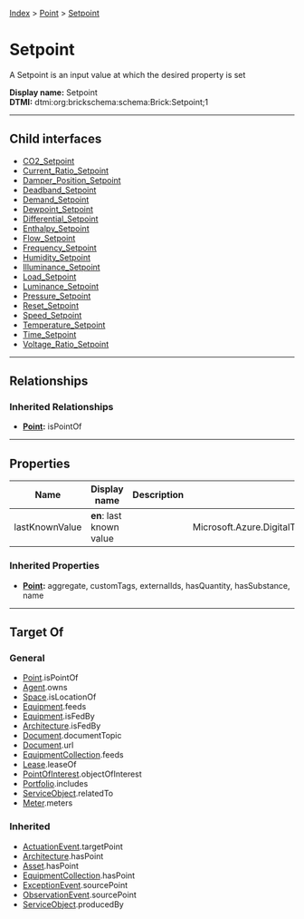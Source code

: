 [Index](../../index.md) > [Point](../Point.md) > [Setpoint](#)
# Setpoint

A Setpoint is an input value at which the desired property is set


**Display name:** Setpoint<br />
**DTMI:** dtmi:org:brickschema:schema:Brick:Setpoint;1

---

## Child interfaces
* [CO2_Setpoint](CO2-/CO2_Setpoint.md)
* [Current_Ratio_Setpoint](Current_Ratio-.md)
* [Damper_Position_Setpoint](Damper_Position-.md)
* [Deadband_Setpoint](Deadband-/Deadband_Setpoint.md)
* [Demand_Setpoint](Demand-/Demand_Setpoint.md)
* [Dewpoint_Setpoint](Dewpoint-.md)
* [Differential_Setpoint](Differential-/Differential_Setpoint.md)
* [Enthalpy_Setpoint](Enthalpy-.md)
* [Flow_Setpoint](Flow-/Flow_Setpoint.md)
* [Frequency_Setpoint](Frequency-.md)
* [Humidity_Setpoint](Humidity-/Humidity_Setpoint.md)
* [Illuminance_Setpoint](Illuminance-.md)
* [Load_Setpoint](Load-/Load_Setpoint.md)
* [Luminance_Setpoint](Luminance-.md)
* [Pressure_Setpoint](Pressure-/Pressure_Setpoint.md)
* [Reset_Setpoint](Reset-/Reset_Setpoint.md)
* [Speed_Setpoint](Speed-/Speed_Setpoint.md)
* [Temperature_Setpoint](Temperature-/Temperature_Setpoint.md)
* [Time_Setpoint](Time-/Time_Setpoint.md)
* [Voltage_Ratio_Setpoint](Voltage_Ratio-.md)

---

## Relationships

### Inherited Relationships
* **[Point](../Point.md):** isPointOf

---

## Properties

|Name|Display name|Description|Schema|Writable|
|-|-|-|-|-|
|lastKnownValue|**en**: last known value||Microsoft.Azure.DigitalTwins.Parser.Models.DTObjectInfo|True|
### Inherited Properties
* **[Point](../Point.md):** aggregate, customTags, externalIds, hasQuantity, hasSubstance, name

---

## Target Of
### General
* [Point](../Point.md).isPointOf
* [Agent](../../Agent/Agent.md).owns
* [Space](../../Space/Space.md).isLocationOf
* [Equipment](../../Asset/Equipment/Equipment.md).feeds
* [Equipment](../../Asset/Equipment/Equipment.md).isFedBy
* [Architecture](../../Space/Architecture/Architecture.md).isFedBy
* [Document](../../Information/Document/Document.md).documentTopic
* [Document](../../Information/Document/Document.md).url
* [EquipmentCollection](../../Collection/Equipment-.md).feeds
* [Lease](../../Event/Lease.md).leaseOf
* [PointOfInterest](../../Information/PointOfInterest.md).objectOfInterest
* [Portfolio](../../Collection/Portfolio.md).includes
* [ServiceObject](../../Information/ServiceObject/ServiceObject.md).relatedTo
* [Meter](../../Asset/Equipment/Meter/Meter.md).meters
### Inherited
* [ActuationEvent](../../Event/Point-/ActuationEvent.md).targetPoint
* [Architecture](../../Space/Architecture/Architecture.md).hasPoint
* [Asset](../../Asset/Asset.md).hasPoint
* [EquipmentCollection](../../Collection/Equipment-.md).hasPoint
* [ExceptionEvent](../../Event/Point-/ExceptionEvent.md).sourcePoint
* [ObservationEvent](../../Event/Point-/ObservationEvent.md).sourcePoint
* [ServiceObject](../../Information/ServiceObject/ServiceObject.md).producedBy
